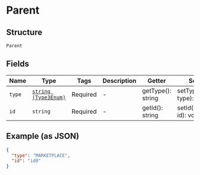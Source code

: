 
# Parent

## Structure

`Parent`

## Fields

| Name | Type | Tags | Description | Getter | Setter |
|  --- | --- | --- | --- | --- | --- |
| `type` | [`string (Type3Enum)`](../../doc/models/type-3-enum.md) | Required | - | getType(): string | setType(string type): void |
| `id` | `string` | Required | - | getId(): string | setId(string id): void |

## Example (as JSON)

```json
{
  "type": "MARKETPLACE",
  "id": "id0"
}
```

